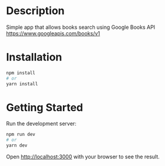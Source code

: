 # Description
Simple app that allows books search using Google Books API https://www.googleapis.com/books/v1

# Installation
```bash
npm install
# or
yarn install
```

# Getting Started
Run the development server:

```bash
npm run dev
# or
yarn dev
```
Open [http://localhost:3000](http://localhost:3000) with your browser to see the result.